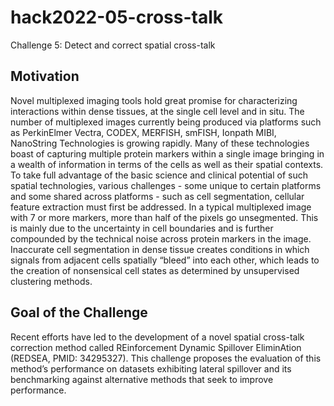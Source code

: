 # hack2022-05-cross-talk
Challenge 5: Detect and correct spatial cross-talk

## Motivation
Novel multiplexed imaging tools hold great promise for characterizing interactions within dense tissues, at the single cell level and in situ. The number of multiplexed images currently being produced via platforms such as PerkinElmer Vectra, CODEX, MERFISH, smFISH, Ionpath MIBI, NanoString Technologies is growing rapidly. Many of these technologies boast of capturing multiple protein markers within a single image bringing in a wealth of information in terms of the cells as well as their spatial contexts. 
To take full advantage of the basic science and clinical potential of such spatial technologies, various challenges - some unique to certain platforms and some shared across platforms - such as cell segmentation, cellular feature extraction must first be addressed. In a typical multiplexed image with 7 or more markers, more than half of the pixels go unsegmented. This is mainly due to the uncertainty in cell boundaries and is further compounded by the technical noise across protein markers in the image.  Inaccurate cell segmentation in dense tissue creates conditions in which signals from adjacent cells spatially “bleed” into each other, which leads to the creation of nonsensical cell states as determined by unsupervised clustering methods. 

## Goal of the Challenge
Recent efforts have led to the development of a novel spatial cross-talk correction method called REinforcement Dynamic Spillover EliminAtion (REDSEA, PMID: 34295327). This challenge proposes the evaluation of this method’s performance on datasets exhibiting lateral spillover and its benchmarking against alternative methods that seek to improve performance.
